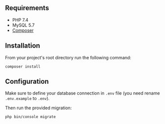 

## Requirements

* PHP 7.4
* MySQL 5.7
* [Composer](http://getcomposer.org/)

## Installation

From your project's root directory run the following command:

```
composer install
```

## Configuration

Make sure to define your database connection in `.env` file 
(you need rename `.env.example` to `.env`).

Then run the provided migration:

```
php bin/console migrate
```
